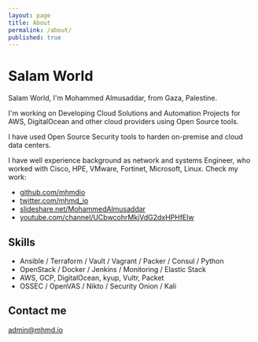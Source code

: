 ```yaml
---
layout: page
title: About
permalink: /about/
published: true
---
```


# Salam World

Salam World, I'm Mohammed Almusaddar, from Gaza, Palestine.

I'm working on Developing Cloud Solutions and Automation Projects for AWS, DigitalOcean and other cloud providers using Open Source tools.

I have used Open Source Security tools to harden on-premise and cloud data centers.

I have well experience background as network and systems Engineer, who worked with Cisco, HPE, VMware, Fortinet, Microsoft, Linux. Check my work:

- [github.com/mhmdio](github.com/mhmdio)
- [twitter.com/mhmd_io](twitter.com/mhmd_io)
- [slideshare.net/MohammedAlmusaddar](slideshare.net/MohammedAlmusaddar)
- [youtube.com/channel/UCbwcohrMkjVdG2dxHPHfElw](youtube.com/channel/UCbwcohrMkjVdG2dxHPHfElw)

## Skills

- Ansible / Terraform / Vault / Vagrant / Packer / Consul / Python
- OpenStack / Docker / Jenkins / Monitoring / Elastic Stack
- AWS, GCP, DigitalOcean, kyup, Vultr, Packet
- OSSEC / OpenVAS / Nikto / Security Onion / Kali

## Contact me

[admin@mhmd.io](mailto:admin@mhmd.io)
